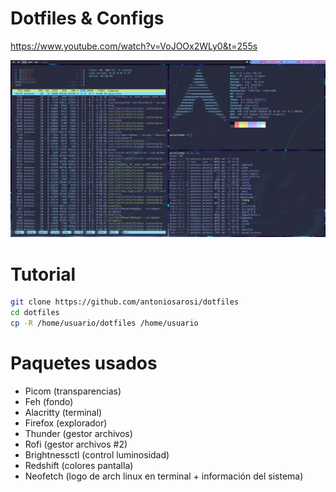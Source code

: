 # Dotfiles & Configs

https://www.youtube.com/watch?v=VoJOOx2WLy0&t=255s

![Screenshot](.screenshot.png)

# Tutorial
```bash
git clone https://github.com/antoniosarosi/dotfiles
cd dotfiles
cp -R /home/usuario/dotfiles /home/usuario
```

# Paquetes usados
<ul>
<li>Picom (transparencias)</li>
<li>Feh (fondo)</li>
<li>Alacritty (terminal)</li>
<li>Firefox (explorador)</li>
<li>Thunder (gestor archivos)</li>
<li>Rofi (gestor archivos #2)</li>
<li>Brightnessctl (control luminosidad)</li>
<li>Redshift (colores pantalla)</li>
<li>Neofetch (logo de arch linux en terminal + información del sistema)</li>
</ul>
